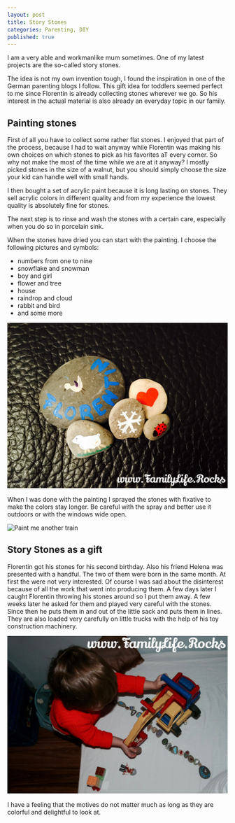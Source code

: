 ```yaml
---
layout: post
title: Story Stones
categories: Parenting, DIY
published: true
---
```


I am a very able and workmanlike mum sometimes. One of my latest projects are the so-called story stones.

The idea is not my own invention tough, I found the inspiration in one of the German parenting blogs I follow. This gift idea for toddlers seemed perfect to me since Florentin is already collecting stones wherever we go. So his interest in the actual material is also already an everyday topic in our family.

## Painting stones

First of all you have to collect some rather flat stones. I enjoyed that part of the process, because I had to wait anyway while Florentin was making his own choices on which stones to  pick as his favorites aT every corner. So why not make the most of the time while we are at it anyway? I mostly picked stones in the size of a walnut, but you should simply choose the size your kid can handle well with small hands.

I then bought a set of acrylic paint because it is long lasting on stones. They sell acrylic colors in different quality and from my experience the lowest quality is absolutely fine for stones.

The next step is to rinse and wash the stones with a certain care, especially when you do so in porcelain sink.

When the stones have dried you can start with the painting. I choose the following pictures and symbols:

- numbers from one to nine
- snowflake and snowman
- boy and girl
- flower and tree
- house
- raindrop and cloud
- rabbit and bird
- and some more

![Paint me another train](/assets/img/stones-02.jpg)

When I was done with the painting I sprayed the stones with fixative to make the colors stay longer. Be careful with the spray and better use it outdoors or with the windows wide open.

![Paint me another train](/assets/img/stones-03.jpg)

## Story Stones as a gift

Florentin got his stones for his second birthday. Also his friend Helena was presented with a handful. The two of them were born in the same month. At first the were not very interested. Of course I was sad about the disinterest because of all the work that went into producing them. A few days later I caught Florentin throwing his stones around so I put them away. A few weeks later he asked for them and played very careful with the stones. Since then he puts them in and out of the little sack and puts them in lines. They are also loaded very carefully on little trucks with the help of his toy construction machinery.

![Paint me another train](/assets/img/stones-01.jpg)

I have a feeling that the motives do not matter much as long as they are colorful and delightful to look at.
